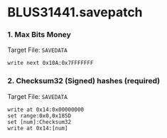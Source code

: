 # BLUS31441.savepatch

### 1. Max Bits Money

Target File: `SAVEDATA`

```
write next 0x10A:0x7FFFFFFF
```

### 2. Checksum32 (Signed) hashes (required)

Target File: `SAVEDATA`

```
write at 0x14:0x00000000
set range:0x0,0x185D
set [num]:Checksum32
write at 0x14:[num]
```

